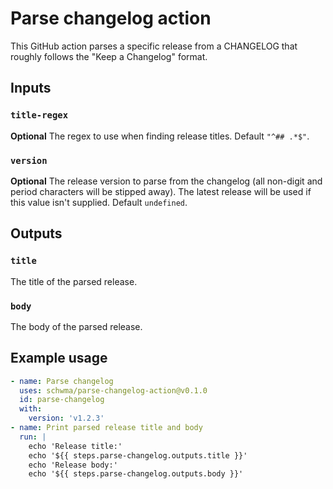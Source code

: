 # Parse changelog action

This GitHub action parses a specific release from a CHANGELOG that roughly follows the "Keep a Changelog" format.

## Inputs

### `title-regex`

**Optional** The regex to use when finding release titles. Default `"^## .*$"`.

### `version`

**Optional** The release version to parse from the changelog (all non-digit and period characters will be stipped away). The latest release will be used if this value isn't supplied. Default `undefined`.

## Outputs

### `title`

The title of the parsed release.

### `body`

The body of the parsed release.

## Example usage

```yaml
- name: Parse changelog
  uses: schwma/parse-changelog-action@v0.1.0
  id: parse-changelog
  with:
    version: 'v1.2.3'
- name: Print parsed release title and body
  run: |
    echo 'Release title:'
    echo '${{ steps.parse-changelog.outputs.title }}'
    echo 'Release body:'
    echo '${{ steps.parse-changelog.outputs.body }}'

```